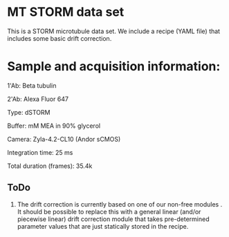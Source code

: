 # MT STORM data set #

This is a STORM microtubule data set. We include a recipe (YAML file)
that includes some basic drift correction.

# Sample and acquisition information: #

1'Ab: Beta tubulin

2'Ab: Alexa Fluor 647

Type: dSTORM

Buffer: mM MEA in 90% glycerol

Camera: Zyla-4.2-CL10 (Andor sCMOS)

Integration time:  25 ms

Total duration (frames): 35.4k  


## ToDo

1. The drift correction is currently based on one of our non-free
   modules . It should be possible to replace this with a general
   linear (and/or piecewise linear) drift correction module that takes
   pre-determined parameter values that are just statically stored in
   the recipe.


